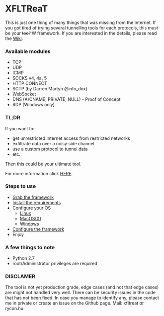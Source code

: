 # XFLTReaT #
This is just one thing of many things that was missing from the Internet. If you got tired of trying several tunnelling tools for each protocols, this must be your ~~tool~~^W framework. If you are interested in the details, please read the [Wiki](https://github.com/earthquake/XFLTReaT/wiki).

### Available modules ###

* TCP
* UDP
* ICMP
* SOCKS v4, 4a, 5
* HTTP CONNECT
* SCTP (by Darren Martyn @info_dox)
* WebSocket
* DNS (A/CNAME, PRIVATE, NULL) - Proof of Concept
* RDP (Windows only)

### TL;DR ###

If you want to: 
* get unrestricted Internet access from restricted networks
* exfiltrate data over a noisy side channel
* use a custom protocol to tunnel data
* etc.

Then this could be your ultimate tool.

For more information click [HERE](https://github.com/earthquake/XFLTReaT/wiki/The-Framework).

### Steps to use ###
* [Grab the framework](https://github.com/earthquake/XFLTReaT/wiki/Installation)
* [Install the requirements](https://github.com/earthquake/XFLTReaT/wiki/Installation)
* Configure your OS
    * [Linux](https://github.com/earthquake/XFLTReaT/wiki/Linux)
    * [MacOS(X)](https://github.com/earthquake/XFLTReaT/wiki/MacOS(X))
    * [Windows](https://github.com/earthquake/XFLTReaT/wiki/Windows)
* [Configure the framework](https://github.com/earthquake/XFLTReaT/wiki/Configuration)
* Enjoy

### A few things to note ###
* Python 2.7
* root/Administrator privileges are required

### DISCLAMER ###
The tool is not yet production grade, edge cases (and not that edge cases) are might not handled very well. There can be security issues in the code that has not been fixed. In case you manage to identify any, please contact me in private or create an issue on the Github page. 
Mail: xfltreat _at_ rycon.hu

